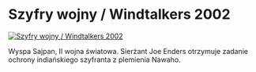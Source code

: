 Szyfry wojny / Windtalkers 2002 
=============
[![Szyfry wojny / Windtalkers 2002 ](http://vidos.pl/images/player.gif)](http://vidos.pl/szyfry-wojny-windtalkers-2002)

 Wyspa Sajpan, II wojna światowa. Sierżant Joe Enders otrzymuje zadanie ochrony indiańskiego szyfranta z plemienia Nawaho.
